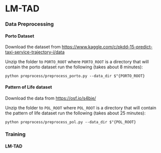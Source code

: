 # LM-TAD


### Data Preprocessing

#### Porto Dataset
Download the dataset from https://www.kaggle.com/c/pkdd-15-predict-taxi-service-trajectory-i/data

Unzip the folder to ```PORTO_ROOT``` where ```PORTO_ROOT```  is a directory that will contain the porto dataset
run the following (takes about 8 minutes):
```
python preprocess/preprocess_porto.py --data_dir $"{PORTO_ROOT} 
```

#### Pattern of Life dataset

Download the data from https://osf.io/s4bje/

Unzip the folder to ```POL_ROOT``` where ```POL_ROOT```  is a directory that will contain the pattern of life dataset
run the following (takes about 25 minutes):
```
python preprocess/preprocess_pol.py --data_dir $"{POL_ROOT} 
```

### Training

#### LM-TAD
##### 